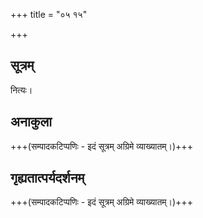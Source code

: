 +++
title = "०५ १५"

+++
## सूत्रम्
नित्यः।
## अनाकुला
+++(सम्पादकटिप्पणिः - इदं सूत्रम् अग्रिमे व्याख्यातम्।)+++

## गृह्यतात्पर्यदर्शनम्
+++(सम्पादकटिप्पणिः - इदं सूत्रम् अग्रिमे व्याख्यातम्।)+++
